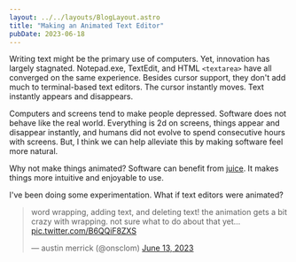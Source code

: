 ```yaml
---
layout: ../../layouts/BlogLayout.astro
title: "Making an Animated Text Editor"
pubDate: 2023-06-18
---
```


Writing text might be the primary use of computers. Yet, innovation has largely stagnated. Notepad.exe, TextEdit, and HTML `<textarea>` have all converged on the same experience. Besides cursor support, they don't add much to terminal-based text editors. The cursor instantly moves. Text instantly appears and disappears.

Computers and screens tend to make people depressed. Software does not behave like the real world. Everything is 2d on screens, things appear and disappear instantly, and humans did not evolve to spend consecutive hours with screens. But, I think we can help alleviate this by making software feel more natural.

Why not make things animated? Software can benefit from [juice](https://garden.bradwoods.io/notes/design/juice). It makes things more intuitive and enjoyable to use.

I've been doing some experimentation. What if text editors were animated?

<blockquote class="twitter-tweet" data-theme="light"><p lang="en" dir="ltr">word wrapping, adding text, and deleting text! the animation gets a bit crazy with wrapping. not sure what to do about that yet... <a href="https://t.co/B6QQiF8ZXS">pic.twitter.com/B6QQiF8ZXS</a></p>&mdash; austin merrick (@onsclom) <a href="https://twitter.com/onsclom/status/1668502000676515844?ref_src=twsrc%5Etfw">June 13, 2023</a></blockquote> <script async src="https://platform.twitter.com/widgets.js" charset="utf-8"></script>